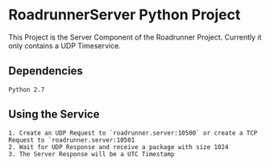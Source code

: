 RoadrunnerServer Python Project
===============================

This Project is the Server Component of the Roadrunner Project.
Currently it only contains a UDP Timeservice.

Dependencies
------------

	Python 2.7

Using the Service
-----------------

	1. Create an UDP Request to `roadrunner.server:10500` or create a TCP Request to `roadrunner.server:10501
	2. Wait for UDP Response and receive a package with size 1024
	3. The Server Response will be a UTC Timestamp


